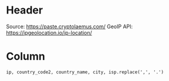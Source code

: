 # Header
Source: https://paste.cryptolaemus.com/
GeoIP API: https://ipgeolocation.io/ip-location/

# Column
`ip, country_code2, country_name, city, isp.replace(',', '.')`

